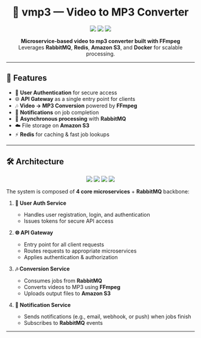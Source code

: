 <h1 align="center">🎵 vmp3 — Video to MP3 Converter</h1>

<p align="center">
  <img src="https://img.shields.io/badge/Python-3.10+-blue?logo=python&logoColor=white" />
  <img src="https://img.shields.io/badge/FastAPI-Backend-009688?logo=fastapi&logoColor=white" />
  <img src="https://img.shields.io/badge/Docker-Containerization-2496ED?logo=docker&logoColor=white" />
</p>

<p align="center">
  <b>Microservice-based video to mp3 converter built with FFmpeg</b><br/>
  Leverages <b>RabbitMQ</b>, <b>Redis</b>, <b>Amazon S3</b>, and <b>Docker</b> for scalable processing.
</p>

---

## 🚀 Features
- 🔑 **User Authentication** for secure access  
- 🌐 **API Gateway** as a single entry point for clients  
- 🎶 **Video → MP3 Conversion** powered by **FFmpeg**  
- 🔔 **Notifications** on job completion  
- 📨 **Asynchronous processing** with **RabbitMQ**  
- ☁️ File storage on **Amazon S3**  
- ⚡ **Redis** for caching & fast job lookups  

---

## 🛠️ Architecture

<p align="center">
  <img src="https://img.shields.io/badge/RabbitMQ-Message%20Broker-FF6600?logo=rabbitmq&logoColor=white" />
  <img src="https://img.shields.io/badge/Redis-Cache-C00000?logo=redis&logoColor=white" />
  <img src="https://img.shields.io/badge/Amazon%20S3-Storage-569A31?logo=amazonaws&logoColor=white" />
  <img src="https://img.shields.io/badge/FFmpeg-Media%20Tool-007808?logo=ffmpeg&logoColor=white" />
</p>

The system is composed of **4 core microservices** + **RabbitMQ** backbone:

1. **🔑 User Auth Service**  
   - Handles user registration, login, and authentication  
   - Issues tokens for secure API access  

2. **🌐 API Gateway**  
   - Entry point for all client requests  
   - Routes requests to appropriate microservices  
   - Applies authentication & authorization  

3. **🎶 Conversion Service**  
   - Consumes jobs from **RabbitMQ**  
   - Converts videos to MP3 using **FFmpeg**  
   - Uploads output files to **Amazon S3**  

4. **🔔 Notification Service**  
   - Sends notifications (e.g., email, webhook, or push) when jobs finish  
   - Subscribes to **RabbitMQ** events  

---

